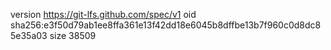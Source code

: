 version https://git-lfs.github.com/spec/v1
oid sha256:e3f50d79ab1ee8ffa361e13f42dd18e6045b8dffbe13b7f960c0d8dc85e35a03
size 38509
